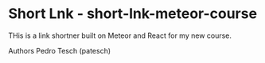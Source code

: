 # Short Lnk - short-lnk-meteor-course

THis is a link shortner built on Meteor and React for my new course.

Authors
Pedro Tesch (patesch)
